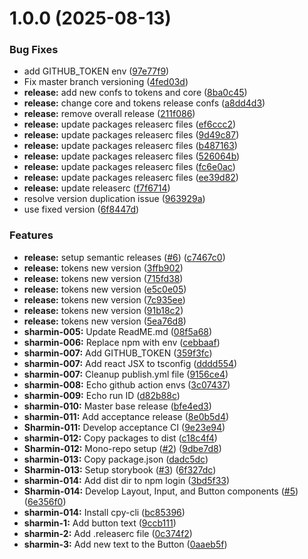 # 1.0.0 (2025-08-13)


### Bug Fixes

* add GITHUB_TOKEN env ([97e77f9](https://github.com/amir-kaman/sharmin/commit/97e77f9f174c39ebbc26e96fbd01b9e3ea071ae4))
* Fix master branch versioning ([4fed03d](https://github.com/amir-kaman/sharmin/commit/4fed03dec5e2283d41ecc57cdc952fad67b8788e))
* **release:** add new confs to tokens and core ([8ba0c45](https://github.com/amir-kaman/sharmin/commit/8ba0c45bb789a79087d1bea41bb67f8f59e2ff3f))
* **release:** change core and tokens release confs ([a8dd4d3](https://github.com/amir-kaman/sharmin/commit/a8dd4d39c2dd63c4040b9d43c147859d9a0a0e81))
* **release:** remove overall release ([211f086](https://github.com/amir-kaman/sharmin/commit/211f0866b3e5ecdb7bf463ecf2150e58de9da456))
* **release:** update packages releaserc files ([ef6ccc2](https://github.com/amir-kaman/sharmin/commit/ef6ccc278cd4018d760dbee58d4a1f15b5b96d88))
* **release:** update packages releaserc files ([9d49c87](https://github.com/amir-kaman/sharmin/commit/9d49c87638ff924971799cbff1b5687bfea1c7fa))
* **release:** update packages releaserc files ([b487163](https://github.com/amir-kaman/sharmin/commit/b48716365e3b2cc1740ed851ece4de2019adaca7))
* **release:** update packages releaserc files ([526064b](https://github.com/amir-kaman/sharmin/commit/526064b048d8fab06b0d9228b5bfa80c2a1f8b56))
* **release:** update packages releaserc files ([fc6e0ac](https://github.com/amir-kaman/sharmin/commit/fc6e0ac71f2ecb6f80fc1bd74475cfb2fd252bb5))
* **release:** update packages releaserc files ([ee39d82](https://github.com/amir-kaman/sharmin/commit/ee39d82a312e8a5a1400a37100a0b71150fa9c06))
* **release:** update releaserc ([f7f6714](https://github.com/amir-kaman/sharmin/commit/f7f67143d4fea6c316d47c6fb9a772dc1ae8bf9e))
* resolve version duplication issue ([963929a](https://github.com/amir-kaman/sharmin/commit/963929a21b2623d891ccc632c3faa139778e4756))
* use fixed version ([6f8447d](https://github.com/amir-kaman/sharmin/commit/6f8447dbd95be202f3f8d3238721144506fe6a2c))


### Features

* **release:** setup semantic releases ([#6](https://github.com/amir-kaman/sharmin/issues/6)) ([c7467c0](https://github.com/amir-kaman/sharmin/commit/c7467c049136a971bfcae80262d0a0393692eb91))
* **release:** tokens new version ([3ffb902](https://github.com/amir-kaman/sharmin/commit/3ffb902d2dcda9c2688a293d3850f4078104c4e8))
* **release:** tokens new version ([715fd38](https://github.com/amir-kaman/sharmin/commit/715fd385f57ce4107a50ee24748078f874d8dbd9))
* **release:** tokens new version ([e5c0e05](https://github.com/amir-kaman/sharmin/commit/e5c0e05f89eaa7d2ac710c4a4019bff8f04edb5e))
* **release:** tokens new version ([7c935ee](https://github.com/amir-kaman/sharmin/commit/7c935ee24445f817af6dac4bf091c159a5b1de64))
* **release:** tokens new version ([91b18c2](https://github.com/amir-kaman/sharmin/commit/91b18c2aa5b4b5f9ccd3a8bab9c8b76282a877c5))
* **release:** tokens new version ([5ea76d8](https://github.com/amir-kaman/sharmin/commit/5ea76d8900f6ba7f0fa74679aa1849616b26ca0c))
* **sharmin-005:** Update ReadME.md ([08f5a68](https://github.com/amir-kaman/sharmin/commit/08f5a68a932b378a9395c676284174779436c74a))
* **sharmin-006:** Replace npm with env ([cebbaaf](https://github.com/amir-kaman/sharmin/commit/cebbaaf05fb2d3d5c26d4ceb91f6614fb7d78de7))
* **sharmin-007:** Add GITHUB_TOKEN ([359f3fc](https://github.com/amir-kaman/sharmin/commit/359f3fc9e90fa031fbc06778c565af68ab93fbf6))
* **sharmin-007:** Add react JSX to tsconfig ([dddd554](https://github.com/amir-kaman/sharmin/commit/dddd5545bc44727f380d72ce463d54f78d1bf845))
* **sharmin-007:** Cleanup publish.yml file ([9156ce4](https://github.com/amir-kaman/sharmin/commit/9156ce4346bfd1404d20a78036ed1b9e70268907))
* **sharmin-008:** Echo github action envs ([3c07437](https://github.com/amir-kaman/sharmin/commit/3c07437cd6c277d8e048ff62a4de882a312e5830))
* **sharmin-009:** Echo run ID ([d82b88c](https://github.com/amir-kaman/sharmin/commit/d82b88cdcef519efaf67e7e6912266cb5ff78d15))
* **sharmin-010:** Master base release ([bfe4ed3](https://github.com/amir-kaman/sharmin/commit/bfe4ed32c92ebc93dbb049b4db3a290eb45f157e))
* **sharmin-011:** Add acceptance release ([8e0b5d4](https://github.com/amir-kaman/sharmin/commit/8e0b5d4c1690c2c9da92d2ffa2de4a98450018a7))
* **Sharmin-011:** Develop acceptance CI ([9e23e94](https://github.com/amir-kaman/sharmin/commit/9e23e9425aedb39b7d70d8321c5be6bbb963b885))
* **sharmin-012:** Copy packages to dist ([c18c4f4](https://github.com/amir-kaman/sharmin/commit/c18c4f4de2a1b8a323434ebbecc1a202458aa8a0))
* **Sharmin-012:** Mono-repo setup ([#2](https://github.com/amir-kaman/sharmin/issues/2)) ([9dbe7d8](https://github.com/amir-kaman/sharmin/commit/9dbe7d8eebfa0b1c42fe74f73f493785f2420a66))
* **sharmin-013:** Copy package.json ([dadc5dc](https://github.com/amir-kaman/sharmin/commit/dadc5dc61839687552370f8e4b92761e59a1ca5d))
* **Sharmin-013:** Setup storybook ([#3](https://github.com/amir-kaman/sharmin/issues/3)) ([6f327dc](https://github.com/amir-kaman/sharmin/commit/6f327dc6167c95cecc72afc1b385955d0c3ddf63))
* **sharmin-014:** Add dist dir to npm login ([3bd5f33](https://github.com/amir-kaman/sharmin/commit/3bd5f330c1d5af8fb2c5be09d9096bc063f14b0c))
* **Sharmin-014:** Develop Layout, Input, and Button components ([#5](https://github.com/amir-kaman/sharmin/issues/5)) ([6e356f0](https://github.com/amir-kaman/sharmin/commit/6e356f03a2a9948a20c60332ae055ff762a5f65d))
* **sharmin-014:** Install cpy-cli ([bc85396](https://github.com/amir-kaman/sharmin/commit/bc8539600e37b185910963a2986776d8cf7ba71b))
* **sharmin-1:** Add button text ([9ccb111](https://github.com/amir-kaman/sharmin/commit/9ccb111b3e1b3f5a4402b2b59b8698413fbf9d46))
* **sharmin-2:** Add .releaserc file ([0c374f2](https://github.com/amir-kaman/sharmin/commit/0c374f2873d1a2c0753baaadd499876302ad8534))
* **sharmin-3:** Add new text to the Button ([0aaeb5f](https://github.com/amir-kaman/sharmin/commit/0aaeb5f68accc6162cf5a900145b4040b328f530))
